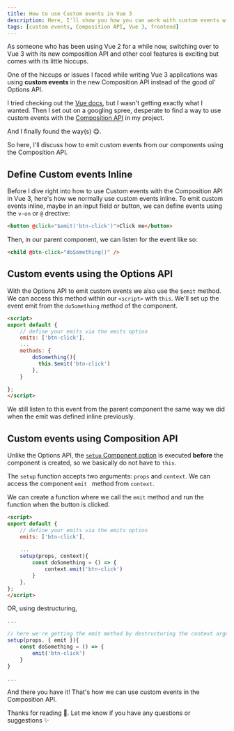 ```yaml
---
title: How to use Custom events in Vue 3
description: Here, I'll show you how you can work with custom events with the composition API in Vue 3
tags: [custom events, Composition API, Vue 3, frontend]
---
```


As someone who has been using Vue 2 for a while now, switching over to Vue 3 with its new composition API and other cool features is exciting but comes with its little hiccups.

One of the hiccups or issues I faced while writing Vue 3 applications was using **custom events** in the new Composition API instead of the good ol' Options API.

I tried checking out the [Vue docs](https://v3.vuejs.org/guide/component-custom-events.html#defining-custom-events), but I wasn't getting exactly what I wanted. Then I set out on a googling spree, desperate to find a way to use custom events with the [Composition API](https://v3.vuejs.org/guide/composition-api-introduction.html#why-composition-api) in my project. 

And I finally found the way(s) 😋. 

So here, I'll discuss how to emit custom events from our components using the Composition API.

## Define Custom events Inline

Before I dive right into how to use Custom events with the Composition API in Vue 3, here's how we normally use custom events inline. To emit custom events inline, maybe in an input field or button, we can define events using the `v-on` or `@` drective:

```html
<button @click="$emit('btn-click')">Click me</button>
```

Then, in our parent component, we can listen for the event like so:

```html
<child @btn-click="doSomething()" />
```

## Custom events using the Options API

With the Options API to emit custom events  we also use the `$emit` method. We can access this method within our `<script>` with `this`. We'll set up the event emit from the `doSomething` method of the component.

```html
<script>
export default {
	// define your emits via the emits option
	emits: ['btn-click'],
	...
	methods: {
        doSomething(){
          this.$emit('btn-click')  
        },
	}

};
</script>
```

We still listen to this event from the parent component the same way we did when the emit was defined inline previously.

## Custom events using Composition API

Unlike the Options API, the [`setup` Component option](https://v3.vuejs.org/guide/composition-api-introduction.html#setup-component-option) is executed **before** the component is created, so we basically do not have to `this`.

The `setup` function accepts two arguments: `props` and `context`. We can access the component `emit ` method from `context`. 

We can create a function where we call the `emit` method and run the function when the button is clicked. 

```html
<script>
export default {
	// define your emits via the emits option
	emits: ['btn-click'],
    
	...
    setup(props, context){
		const doSomething = () => {
			context.emit('btn-click')
		}
	},
};
</script>
```

OR, using destructuring,

```javascript
...

// here we're getting the emit method by destructuring the context argument
setup(props, { emit }){
    const doSomething = () => {
    	emit('btn-click')
	}
}

...
```

And there you have it! That's how we can use custom events in the Composition API. 

Thanks for reading 💖.  Let me know if you have any questions or suggestions ✨